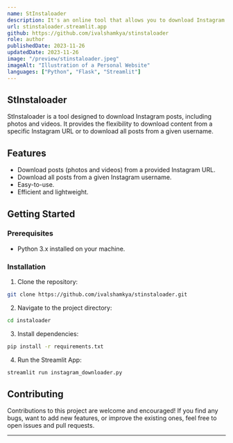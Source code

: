 ```yaml
---
name: StInstaloader
description: It's an online tool that allows you to download Instagram photos, videos.
url: stinstaloader.streamlit.app
github: https://github.com/ivalshamkya/stinstaloader
role: author
publishedDate: 2023-11-26
updatedDate: 2023-11-26
image: "/preview/stinstaloader.jpeg"
imageAlt: "Illustration of a Personal Website"
languages: ["Python", "Flask", "Streamlit"]
---
```


## StInstaloader

StInstaloader is a tool designed to download Instagram posts, including photos and videos. It provides the flexibility to download content from a specific Instagram URL or to download all posts from a given username.

## Features

- Download posts (photos and videos) from a provided Instagram URL.
- Download all posts from a given Instagram username.
- Easy-to-use.
- Efficient and lightweight.

## Getting Started

### Prerequisites

- Python 3.x installed on your machine.

### Installation

1. Clone the repository:
```zsh
git clone https://github.com/ivalshamkya/stinstaloader.git
```
2. Navigate to the project directory:
```zsh
cd instaloader
```
3. Install dependencies:
```zsh
pip install -r requirements.txt
```
4. Run the Streamlit App:
```zsh
streamlit run instagram_downloader.py
```


## Contributing 
Contributions to this project are welcome and encouraged! If you find any bugs, want to add new features, or improve the existing ones, feel free to open issues and pull requests.

----------------------------------------------------------------
